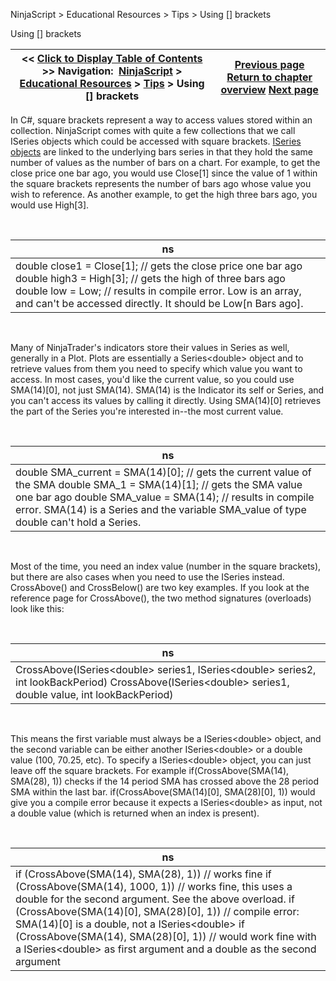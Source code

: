 ﻿


NinjaScript \> Educational Resources \> Tips \> Using \[] brackets






















Using \[] brackets







| \<\< [Click to Display Table of Contents](using__brackets.md) \>\> **Navigation:**     [NinjaScript](ninjascript.md) \> [Educational Resources](educational_resources.md) \> [Tips](tips.md) \> Using \[] brackets | [Previous page](user_definable_color_inputs.md) [Return to chapter overview](tips.md) [Next page](language_reference_wip.md) |
| --- | --- |











In C\#, square brackets represent a way to access values stored within an collection. NinjaScript comes with quite a few collections that we call ISeries objects which could be accessed with square brackets. [ISeries objects](iseriest.md) are linked to the underlying bars series in that they hold the same number of values as the number of bars on a chart. For example, to get the close price one bar ago, you would use Close\[1] since the value of 1 within the square brackets represents the number of bars ago whose value you wish to reference. As another example, to get the high three bars ago, you would use High\[3].


 




| ns |
| --- |
| double close1 \= Close\[1]; // gets the close price one bar ago double high3 \= High\[3]; // gets the high of three bars ago double low \= Low; // results in compile error. Low is an array, and can't be accessed directly. It should be Low\[n Bars ago]. |



 


Many of NinjaTrader's indicators store their values in Series as well, generally in a Plot. Plots are essentially a Series\<double\> object and to retrieve values from them you need to specify which value you want to access. In most cases, you'd like the current value, so you could use SMA(14\)\[0], not just SMA(14\). SMA(14\) is the Indicator its self or Series, and you can't access its values by calling it directly. Using SMA(14\)\[0] retrieves the part of the Series you're interested in\-\-the most current value.


 




| ns |
| --- |
| double SMA\_current \= SMA(14)\[0]; // gets the current value of the SMA double SMA\_1 \= SMA(14)\[1]; // gets the SMA value one bar ago double SMA\_value \= SMA(14); // results in compile error. SMA(14\) is a Series and the variable SMA\_value of type double can't hold a Series. |



 


Most of the time, you need an index value (number in the square brackets), but there are also cases when you need to use the ISeries instead. CrossAbove() and CrossBelow() are two key examples. If you look at the reference page for CrossAbove(), the two method signatures (overloads) look like this:


 




| ns |
| --- |
| CrossAbove(ISeries\<double\> series1, ISeries\<double\> series2, int lookBackPeriod) CrossAbove(ISeries\<double\> series1, double value, int lookBackPeriod) |



 


This means the first variable must always be a ISeries\<double\> object, and the second variable can be either another ISeries\<double\> or a double value (100, 70\.25, etc). To specify a ISeries\<double\> object, you can just leave off the square brackets. For example if(CrossAbove(SMA(14\), SMA(28\), 1\)) checks if the 14 period SMA has crossed above the 28 period SMA within the last bar. if(CrossAbove(SMA(14\)\[0], SMA(28\)\[0], 1\)) would give you a compile error because it expects a ISeries\<double\> as input, not a double value (which is returned when an index is present).


 




| ns |
| --- |
| if (CrossAbove(SMA(14), SMA(28), 1)) // works fine if (CrossAbove(SMA(14), 1000, 1)) // works fine, this uses a double for the second argument. See the above overload. if (CrossAbove(SMA(14)\[0], SMA(28)\[0], 1)) // compile error: SMA(14\)\[0] is a double, not a ISeries\<double\> if (CrossAbove(SMA(14), SMA(28)\[0], 1)) // would work fine with a ISeries\<double\> as first argument and a double as the second argument |










